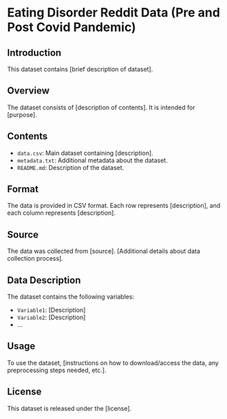 # Eating Disorder Reddit Data (Pre and Post Covid Pandemic)

## Introduction
This dataset contains [brief description of dataset].

## Overview
The dataset consists of [description of contents]. It is intended for [purpose].

## Contents
- `data.csv`: Main dataset containing [description].
- `metadata.txt`: Additional metadata about the dataset.
- `README.md`: Description of the dataset.

## Format
The data is provided in CSV format. Each row represents [description], and each column represents [description].

## Source
The data was collected from [source]. [Additional details about data collection process].

## Data Description
The dataset contains the following variables:
- `Variable1`: [Description]
- `Variable2`: [Description]
- ...

## Usage
To use the dataset, [instructions on how to download/access the data, any preprocessing steps needed, etc.].

## License
This dataset is released under the [license].
